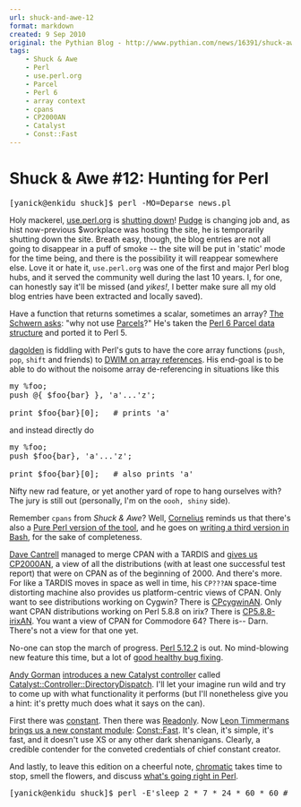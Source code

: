 ```yaml
---
url: shuck-and-awe-12
format: markdown
created: 9 Sep 2010
original: the Pythian Blog - http://www.pythian.com/news/16391/shuck-awe-12-hunting-for-perl/
tags:
    - Shuck & Awe
    - Perl
    - use.perl.org
    - Parcel
    - Perl 6
    - array context
    - cpans
    - CP2000AN
    - Catalyst
    - Const::Fast
---
```


# Shuck &amp; Awe #12: Hunting for Perl

<pre code="bash">
[yanick@enkidu shuck]$ perl -MO=Deparse news.pl
</pre>

Holy mackerel, [use.perl.org](http://use.perl.org) 
is [shutting down](http://use.perl.org/article.pl?sid=10/09/08/2053239)!
[Pudge](http://pudge.net/) is changing job and, as hist now-previous $workplace
was hosting the site, he is temporarily shutting down the site.  Breath easy,
though, the blog entries are not all going to disappear in a puff of smoke --
the site will be put in 'static' mode for the time being, and there is the 
possibility it will reappear somewhere else.
Love it or hate it, `use.perl.org` was one of the first and major Perl blog
hubs, and it served the community well during the last 10 years. I, for one,
can honestly say it'll be missed (and *yikes!*, I better make sure all my
old blog entries have been extracted and locally saved). 

Have a function that returns sometimes a scalar, sometimes an array? 
[The Schwern asks](http://twitter.com/schwern/status/23886308488): "why 
not use
[Parcels](http://github.com/schwern/List-Parcel/blob/master/lib/List/Parcel.pm)?"
He's taken the [Perl 6 Parcel data structure](http://perlcabal.org/syn/S08.html#Capture_or_Parcel)
and ported it to Perl 5.

[dagolden](http://www.dagolden.com) is fiddling with Perl's guts to have
the core array functions (`push`, `pop`, `shift` and friends) to [DWIM on 
array references](http://www.dagolden.com/index.php/1014/hacking-the-perl-core-to-push-and-pop-to-references).
His end-goal is to be able to do without the noisome array de-referencing in
situations like this

<pre code="perl">
my %foo;
push @{ $foo{bar} }, 'a'...'z';

print $foo{bar}[0];   # prints 'a'
</pre>

and instead directly do

<pre code="perl">
my %foo;
push $foo{bar}, 'a'...'z';

print $foo{bar}[0];   # also prints 'a'
</pre>

Nifty new rad feature, or yet another yard of rope to hang ourselves with? The
jury is still out (personally, I'm on the `oooh, shiny` side). 

Remember `cpans` from *Shuck & Awe*? Well, [Cornelius](http://c9s.blogspot.com)
reminds us that there's also a [Pure Perl version of the
tool](http://d.hatena.ne.jp/tokuhirom/20100901/1283303919),
and he goes on [writing a third version in Bash](http://c9s.blogspot.com/2010/09/cpans-bash-version.html), 
for the sake of completeness. 

[Dave Cantrell](http://www.cantrell.org.uk) managed to merge CPAN with a
TARDIS and [gives us
CP2000AN](http://www.cantrell.org.uk/david/journal/index.pl/id_cp2000an),
a view of all the distributions (with at least one successful test report)
that were on CPAN as of the beginning of 2000. And there's more. For like a
TARDIS moves in space as well in time, his `CP???AN` space-time distorting
machine also provides
us platform-centric views of CPAN. Only want to see distributions working on
Cygwin? There is [CPcygwinAN](http://cpmswin32an.barnyard.co.uk/).
Only want CPAN distributions working on Perl 5.8.8 on irix? 
There is [CP5.8.8-irixAN](http://cp5.8.8-irixan.barnyard.co.uk/). You want a
view of CPAN for Commodore 64? There is-- Darn. There's not a view for that
one yet.

No-one can stop the march of progress. [Perl 5.12.2](http://search.cpan.org/~jesse/perl-5.12.2/) is out.
No mind-blowing new feature this time, but a lot of 
[good healthy bug fixing](http://cpansearch.perl.org/src/JESSE/perl-5.12.2/pod/perl5122delta.pod).

[Andy Gorman](http://executionexception.wordpress.com) [introduces a new
Catalyst controller](http://executionexception.wordpress.com/2010/09/02/introducing-catalystcontrollerdirectorydispatch/) called
[Catalyst::Controller::DirectoryDispatch](cpan).  I'll let your imagine
run wild and try to come up with what functionality it performs (but I'll
nonetheless give you a hint: it's pretty much does what it says on the can).

First there was [constant](cpan). Then there was [Readonly](cpan).
Now [Leon Timmermans](http://blogs.perl.org/users/leon_timmermans/) [brings us
a new constant module](http://blogs.perl.org/users/leon_timmermans/2010/08/yet-another-readonly-module.html): 
[Const::Fast](cpan).  It's clean, it's simple, it's fast, and it doesn't
use XS or any other dark shenanigans. Clearly, a credible contender for the
conveted credentials of chief constant creator.

And lastly,  to leave this edition on a cheerful note, [chromatic](http://www.wgz.org/~chromatic)
takes time to stop, smell the flowers, and discuss 
[what's going right in Perl](http://www.modernperlbooks.com/mt/2010/09/whats-going-right-in-perl.html).


<pre code="bash">
[yanick@enkidu shuck]$ perl -E'sleep 2 * 7 * 24 * 60 * 60 # see y'all in 2 weeks!'
</pre>
